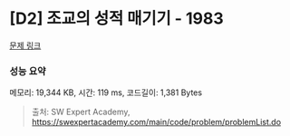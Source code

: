 # [D2] 조교의 성적 매기기 - 1983 

[문제 링크](https://swexpertacademy.com/main/code/problem/problemDetail.do?contestProbId=AV5PwGK6AcIDFAUq) 

### 성능 요약

메모리: 19,344 KB, 시간: 119 ms, 코드길이: 1,381 Bytes



> 출처: SW Expert Academy, https://swexpertacademy.com/main/code/problem/problemList.do